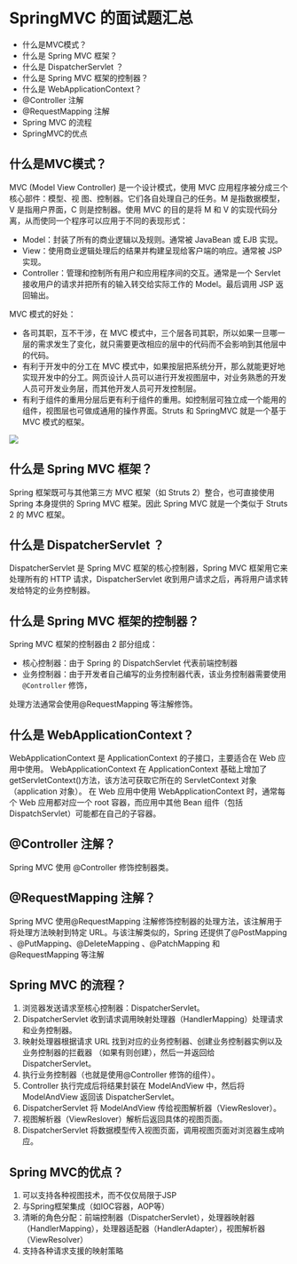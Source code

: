 # SpringMVC 的面试题汇总

- 什么是MVC模式？
- 什么是 Spring MVC 框架？
- 什么是 DispatcherServlet ？
- 什么是 Spring MVC 框架的控制器？
- 什么是 WebApplicationContext？
- @Controller 注解
- @RequestMapping 注解
- Spring MVC 的流程
- SpringMVC的优点

## 什么是MVC模式？

MVC (Model View Controller) 是一个设计模式，使用 MVC 应用程序被分成三个核心部件：模型、视
图、控制器。它们各自处理自己的任务。M 是指数据模型，V 是指用户界面，C 则是控制器。使用
MVC 的目的是将 M 和 V 的实现代码分离，从而使同一个程序可以应用于不同的表现形式：

- Model：封装了所有的商业逻辑以及规则。通常被 JavaBean 或 EJB 实现。
- View：使用商业逻辑处理后的结果并构建呈现给客户端的响应。通常被 JSP 实现。
- Controller：管理和控制所有用户和应用程序间的交互。通常是一个 Servlet 接收用户的请求并把所有的输入转交给实际工作的 Model。最后调用 JSP 返回输出。

MVC 模式的好处：
- 各司其职，互不干涉，在 MVC 模式中，三个层各司其职，所以如果一旦哪一层的需求发生了变化，就只需要更改相应的层中的代码而不会影响到其他层中的代码。
- 有利于开发中的分工在 MVC 模式中，如果按层把系统分开，那么就能更好地实现开发中的分工。网页设计人员可以进行开发视图层中，对业务熟悉的开发人员可开发业务层，而其他开发人员可开发控制层。
- 有利于组件的重用分层后更有利于组件的重用。如控制层可独立成一个能用的组件，视图层也可做成通用的操作界面。Struts 和 SpringMVC 就是一个基于 MVC 模式的框架。

![](src/img/MVC架构图.jpg)

## 什么是 Spring MVC 框架？

Spring 框架既可与其他第三方 MVC 框架（如 Struts 2）整合，也可直接使用 Spring 本身提供的 Spring
MVC 框架。因此 Spring MVC 就是一个类似于 Struts 2 的 MVC 框架。

## 什么是 DispatcherServlet ？

DispatcherServlet 是 Spring MVC 框架的核心控制器，Spring MVC 框架用它来处理所有的 HTTP 请求，DispatcherServlet 收到用户请求之后，再将用户请求转发给特定的业务控制器。

## 什么是 Spring MVC 框架的控制器？

Spring MVC 框架的控制器由 2 部分组成：

- 核心控制器：由于 Spring 的 DispatchServlet 代表前端控制器
- 业务控制器：由于开发者自己编写的业务控制器代表，该业务控制器需要使用 `@Controller` 修饰，

处理方法通常会使用@RequestMapping 等注解修饰。

## 什么是 WebApplicationContext？

WebApplicationContext 是 ApplicationContext 的子接口，主要适合在 Web 应用中使用。
WebApplicationContext 在 ApplicationContext 基础上增加了 getServletContext()方法，该方法可获取它所在的 ServletContext 对象（application 对象）。
在 Web 应用中使用 WebApplicationContext 时，通常每个 Web 应用都对应一个 root 容器，而应用中其他 Bean 组件（包括 DispatchServlet）可能都在自己的子容器。

## @Controller 注解？
Spring MVC 使用 @Controller 修饰控制器类。

## @RequestMapping 注解？
Spring MVC 使用@RequestMapping 注解修饰控制器的处理方法，该注解用于将处理方法映射到特定
URL。与该注解类似的，Spring 还提供了@PostMapping 、@PutMapping、@DeleteMapping 、@PatchMapping 和@RequestMapping 等注解

## Spring MVC 的流程？

1. 浏览器发送请求至核心控制器：DispatcherServlet。
2. DispatcherServlet 收到请求调用映射处理器（HandlerMapping）处理请求和业务控制器。
3. 映射处理器根据请求 URL 找到对应的业务控制器、创建业务控制器实例以及业务控制器的拦截器
（如果有则创建），然后一并返回给 DispatcherServlet。
4. 执行业务控制器（也就是使用@Controller 修饰的组件）。
5. Controller 执行完成后将结果封装在 ModelAndView 中，然后将 ModelAndView 返回该
DispatcherServlet。
6. DispatcherServlet 将 ModelAndView 传给视图解析器（ViewReslover）。
7. 视图解析器（ViewReslover）解析后返回具体的视图页面。
8. DispatcherServlet 将数据模型传入视图页面，调用视图页面对浏览器生成响应。

## Spring MVC的优点？
1. 可以支持各种视图技术，而不仅仅局限于JSP
2. 与Spring框架集成（如IOC容器，AOP等）
3. 清晰的角色分配：前端控制器（DispatcherServlet），处理器映射器（HandlerMapping），处理器适配器（HandlerAdapter），视图解析器（ViewResolver）
4. 支持各种请求支援的映射策略
